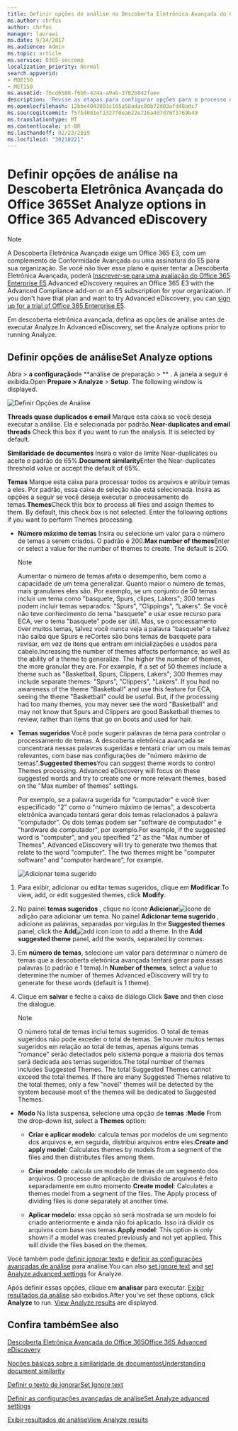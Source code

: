 ```yaml
---
title: Definir opções de análise na Descoberta Eletrônica Avançada do Office 365
ms.author: chrfox
author: chrfox
manager: laurawi
ms.date: 9/14/2017
ms.audience: Admin
ms.topic: article
ms.service: O365-seccomp
localization_priority: Normal
search.appverid:
- MOE150
- MET150
ms.assetid: f6cd6588-f6b6-424a-a9ab-3782b842faee
description: 'Revise as etapas para configurar opções para o processo de análise na descoberta eletrônica avançada do Office 365, incluindo duplicatas, threads de email e temas.  '
ms.openlocfilehash: 12bbe4043803c165a58adac80b72d03afd48adc7
ms.sourcegitcommit: f57b4001ef1327f0ea622e716a4d7d78f1769b49
ms.translationtype: MT
ms.contentlocale: pt-BR
ms.lasthandoff: 02/23/2019
ms.locfileid: "30218221"
---
```

# <a name="set-analyze-options-in-office-365-advanced-ediscovery"></a><span data-ttu-id="6f805-103">Definir opções de análise na Descoberta Eletrônica Avançada do Office 365</span><span class="sxs-lookup"><span data-stu-id="6f805-103">Set Analyze options in Office 365 Advanced eDiscovery</span></span>

> [!NOTE]
> <span data-ttu-id="6f805-p101">A Descoberta Eletrônica Avançada exige um Office 365 E3, com um complemento de Conformidade Avançada ou uma assinatura do E5 para sua organização. Se você não tiver esse plano e quiser tentar a Descoberta Eletrônica Avançada, poderá [Inscrever-se para uma avaliação do Office 365 Enterprise E5](https://go.microsoft.com/fwlink/p/?LinkID=698279).</span><span class="sxs-lookup"><span data-stu-id="6f805-p101">Advanced eDiscovery requires an Office 365 E3 with the Advanced Compliance add-on or an E5 subscription for your organization. If you don't have that plan and want to try Advanced eDiscovery, you can [sign up for a trial of Office 365 Enterprise E5](https://go.microsoft.com/fwlink/p/?LinkID=698279).</span></span> 
  
<span data-ttu-id="6f805-106">Em descoberta eletrônica avançada, defina as opções de análise antes de executar Analyze.</span><span class="sxs-lookup"><span data-stu-id="6f805-106">In Advanced eDiscovery, set the Analyze options prior to running Analyze.</span></span>
  
## <a name="set-analyze-options"></a><span data-ttu-id="6f805-107">Definir opções de análise</span><span class="sxs-lookup"><span data-stu-id="6f805-107">Set Analyze options</span></span>

<span data-ttu-id="6f805-p102">Abra \> **a configuração**de \*\*análise de preparação \> \*\* . A janela a seguir é exibida.</span><span class="sxs-lookup"><span data-stu-id="6f805-p102">Open **Prepare \> Analyze** \> **Setup**. The following window is displayed.</span></span>
  
![Definir Opções de Análise](media/c3ec7a92-8484-4812-b98c-aa3eb740e5b7.png)
  
 <span data-ttu-id="6f805-p103">**Threads quase duplicados e email** Marque esta caixa se você deseja executar a análise. Ela é selecionada por padrão.</span><span class="sxs-lookup"><span data-stu-id="6f805-p103">**Near-duplicates and email threads** Check this box if you want to run the analysis. It is selected by default.</span></span> 
  
 <span data-ttu-id="6f805-113">**Similaridade de documentos** Insira o valor de limite Near-duplicates ou aceite o padrão de 65%.</span><span class="sxs-lookup"><span data-stu-id="6f805-113">**Document similarity**Enter the Near-duplicates threshold value or accept the default of 65%.</span></span> 
  
 <span data-ttu-id="6f805-p104">**Temas** Marque esta caixa para processar todos os arquivos e atribuir temas a eles. Por padrão, essa caixa de seleção não está selecionada. Insira as opções a seguir se você deseja executar o processamento de temas.</span><span class="sxs-lookup"><span data-stu-id="6f805-p104">**Themes**Check this box to process all files and assign themes to them. By default, this check box is not selected. Enter the following options if you want to perform Themes processing.</span></span>
  
- <span data-ttu-id="6f805-p105">**Número máximo de temas** Insira ou selecione um valor para o número de temas a serem criados. O padrão é 200.</span><span class="sxs-lookup"><span data-stu-id="6f805-p105">**Max number of themes**Enter or select a value for the number of themes to create. The default is 200.</span></span> 
    
    > [!NOTE]
    > <span data-ttu-id="6f805-p106">Aumentar o número de temas afeta o desempenho, bem como a capacidade de um tema generalizar. Quanto maior o número de temas, mais granulares eles são. Por exemplo, se um conjunto de 50 temas incluir um tema como "basquete, Spurs, clipes, Lakers"; 300 temas podem incluir temas separados: "Spurs", "Clippings", "Lakers". Se você não teve conhecimento do tema "basquete" e usar esse recurso para ECA, ver o tema "basquete" pode ser útil. Mas, se o processamento tiver muitos temas, talvez você nunca veja a palavra "basquete" e talvez não saiba que Spurs e reCortes são bons temas de basquete para revisar, em vez de itens que entram em inicializações e usados para cabelo.</span><span class="sxs-lookup"><span data-stu-id="6f805-p106">Increasing the number of themes affects performance, as well as the ability of a theme to generalize. The higher the number of themes, the more granular they are. For example, if a set of 50 themes include a theme such as "Basketball, Spurs, Clippers, Lakers"; 300 themes may include separate themes: "Spurs", "Clippers", "Lakers". If you had no awareness of the theme "Basketball" and use this feature for ECA, seeing the theme "Basketball" could be useful. But, if the processing had too many themes, you may never see the word "Basketball" and may not know that Spurs and Clippers are good Basketball themes to review, rather than items that go on boots and used for hair.</span></span> 
  
- <span data-ttu-id="6f805-p107">**Temas sugeridos** Você pode sugerir palavras de tema para controlar o processamento de temas. A descoberta eletrônica avançada se concentrará nessas palavras sugeridas e tentará criar um ou mais temas relevantes, com base nas configurações de "número máximo de temas".</span><span class="sxs-lookup"><span data-stu-id="6f805-p107">**Suggested themes**You can suggest theme words to control Themes processing. Advanced eDiscovery will focus on these suggested words and try to create one or more relevant themes, based on the "Max number of themes" settings.</span></span> 
    
    <span data-ttu-id="6f805-p108">Por exemplo, se a palavra sugerida for "computador" e você tiver especificado "2" como o "número máximo de temas", a descoberta eletrônica avançada tentará gerar dois temas relacionados à palavra "computador". Os dois temas podem ser "software de computador" e "hardware de computador", por exemplo.</span><span class="sxs-lookup"><span data-stu-id="6f805-p108">For example, if the suggested word is "computer", and you specified "2" as the "Max number of Themes", Advanced eDiscovery will try to generate two themes that relate to the word "computer". The two themes might be "computer software" and "computer hardware", for example.</span></span> 
    
    ![Adicionar tema sugerido](media/06e9ffd3-a76c-423b-b450-9e465eb9a02f.png)
  
1. <span data-ttu-id="6f805-129">Para exibir, adicionar ou editar temas sugeridos, clique em **Modificar**.</span><span class="sxs-lookup"><span data-stu-id="6f805-129">To view, add, or edit suggested themes, click **Modify**.</span></span>
    
2. <span data-ttu-id="6f805-p109">No painel **temas sugeridos** , clique no ícone **Adicionar**![ícone](media/c2dd8b3a-5a22-412c-a7fa-143f5b2b5612.png) de adição para adicionar um tema. No painel **Adicionar tema sugerido** , adicione as palavras, separadas por vírgulas.</span><span class="sxs-lookup"><span data-stu-id="6f805-p109">In the **Suggested themes** panel, click the **Add**![add icon](media/c2dd8b3a-5a22-412c-a7fa-143f5b2b5612.png) icon to add a theme. In the **Add suggested theme** panel, add the words, separated by commas.</span></span> 
    
3. <span data-ttu-id="6f805-132">Em **número de temas**, selecione um valor para determinar o número de temas que a descoberta eletrônica avançada tentará gerar para essas palavras (o padrão é 1 tema).</span><span class="sxs-lookup"><span data-stu-id="6f805-132">In **Number of themes**, select a value to determine the number of themes Advanced eDiscovery will try to generate for these words (default is 1 theme).</span></span>
    
4. <span data-ttu-id="6f805-133">Clique em **salvar** e feche a caixa de diálogo.</span><span class="sxs-lookup"><span data-stu-id="6f805-133">Click **Save** and then close the dialogue.</span></span> 
    
    > [!NOTE]
    > <span data-ttu-id="6f805-p110">O número total de temas inclui temas sugeridos. O total de temas sugeridos não pode exceder o total de temas. Se houver muitos temas sugeridos em relação ao total de temas, apenas alguns temas "romance" serão detectados pelo sistema porque a maioria dos temas será dedicada aos temas sugeridos.</span><span class="sxs-lookup"><span data-stu-id="6f805-p110">The total number of themes includes Suggested Themes. The total Suggested Themes cannot exceed the total themes. If there are many Suggested Themes relative to the total themes, only a few "novel" themes will be detected by the system because most of the themes will be dedicated to Suggested Themes.</span></span> 
  
- <span data-ttu-id="6f805-137">**Modo** Na lista suspensa, selecione uma opção de **temas** :</span><span class="sxs-lookup"><span data-stu-id="6f805-137">**Mode** From the drop-down list, select a **Themes** option:</span></span> 
    
  - <span data-ttu-id="6f805-138">**Criar e aplicar modelo**: calcula temas por modelos de um segmento dos arquivos e, em seguida, distribui arquivos entre eles.</span><span class="sxs-lookup"><span data-stu-id="6f805-138">**Create and apply model**: Calculates themes by models from a segment of the files and then distributes files among them.</span></span>
    
  - <span data-ttu-id="6f805-p111">**Criar modelo**: calcula um modelo de temas de um segmento dos arquivos. O processo de aplicação de divisão de arquivos é feito separadamente em outro momento.</span><span class="sxs-lookup"><span data-stu-id="6f805-p111">**Create model**: Calculates a themes model from a segment of the files. The Apply process of dividing files is done separately at another time.</span></span>
    
  - <span data-ttu-id="6f805-p112">**Aplicar modelo**: essa opção só será mostrada se um modelo foi criado anteriormente e ainda não foi aplicado. Isso irá dividir os arquivos com base nos temas.</span><span class="sxs-lookup"><span data-stu-id="6f805-p112">**Apply model**: This option is only shown if a model was created previously and not yet applied. This will divide the files based on the themes.</span></span>
    
<span data-ttu-id="6f805-143">Você também pode [definir ignorar texto](set-ignore-text-in-advanced-ediscovery.md) e [definir as configurações avançadas de análise](set-analyze-advanced-settings-in-advanced-ediscovery.md) para análise.</span><span class="sxs-lookup"><span data-stu-id="6f805-143">You can also [set ignore text](set-ignore-text-in-advanced-ediscovery.md) and [set Analyze advanced settings](set-analyze-advanced-settings-in-advanced-ediscovery.md) for Analyze.</span></span> 
  
<span data-ttu-id="6f805-p113">Após definir essas opções, clique em **analisar** para executar. [Exibir resultados da análise](view-analyze-results-in-advanced-ediscovery.md) são exibidos.</span><span class="sxs-lookup"><span data-stu-id="6f805-p113">After you've set these options, click **Analyze** to run. [View Analyze results](view-analyze-results-in-advanced-ediscovery.md) are displayed.</span></span> 
  
## <a name="see-also"></a><span data-ttu-id="6f805-146">Confira também</span><span class="sxs-lookup"><span data-stu-id="6f805-146">See also</span></span>

[<span data-ttu-id="6f805-147">Descoberta Eletrônica Avançada do Office 365</span><span class="sxs-lookup"><span data-stu-id="6f805-147">Office 365 Advanced eDiscovery</span></span>](office-365-advanced-ediscovery.md)
  
[<span data-ttu-id="6f805-148">Noções básicas sobre a similaridade de documentos</span><span class="sxs-lookup"><span data-stu-id="6f805-148">Understanding document similarity</span></span>](understand-document-similarity-in-advanced-ediscovery.md)
  
[<span data-ttu-id="6f805-149">Definir o texto de ignorar</span><span class="sxs-lookup"><span data-stu-id="6f805-149">Set Ignore text </span></span>](set-ignore-text-in-advanced-ediscovery.md)
  
[<span data-ttu-id="6f805-150">Definir as configurações avançadas de análise</span><span class="sxs-lookup"><span data-stu-id="6f805-150">Set Analyze advanced settings</span></span>](set-analyze-advanced-settings-in-advanced-ediscovery.md)
  
[<span data-ttu-id="6f805-151">Exibir resultados de análise</span><span class="sxs-lookup"><span data-stu-id="6f805-151">View Analyze results</span></span>](view-analyze-results-in-advanced-ediscovery.md)

